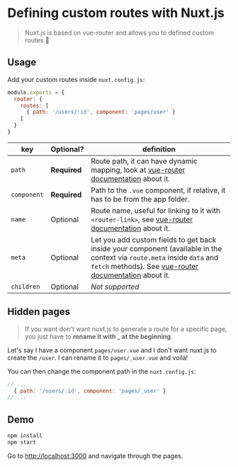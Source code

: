 # Defining custom routes with Nuxt.js

> Nuxt.js is based on vue-router and allows you to defined custom routes :rocket:

## Usage

Add your custom routes inside `nuxt.config.js`:
```js
module.exports = {
  router: {
    routes: [
      { path: '/users/:id', component: 'pages/user' }
    ]
  }
}
```

| key  | Optional? | definition |
|------|------------|-----------|
| `path` | **Required** | Route path, it can have dynamic mapping, look at [vue-router documentation](https://router.vuejs.org/en/essentials/dynamic-matching.html) about it. |
| `component` | **Required** | Path to the `.vue` component, if relative, it has to be from the app folder. |
| `name` | Optional | Route name, useful for linking to it with `<router-link>`, see [vue-router documentation](https://router.vuejs.org/en/essentials/named-routes.html) about it. |
| `meta` | Optional | Let you add custom fields to get back inside your component (available in the context via `route.meta`  inside `data` and `fetch` methods). See [vue-router documentation](https://router.vuejs.org/en/advanced/meta.html) about it. |
| `children` | Optional | *Not supported* |

## Hidden pages

>If you want don't want nuxt.js to generate a route for a specific page, you just have to **rename it with _ at the beginning**.

Let's say I have a component `pages/user.vue` and I don't want nuxt.js to create the `/user`. I can rename it to `pages/_user.vue` and voilà!

You can then change the component path in the `nuxt.config.js`:
```js
// ...
  { path: '/users/:id', component: 'pages/_user' }
// ...
```

## Demo

```bash
npm install
npm start
```

Go to [http://localhost:3000](http://localhost:3000) and navigate through the pages.
